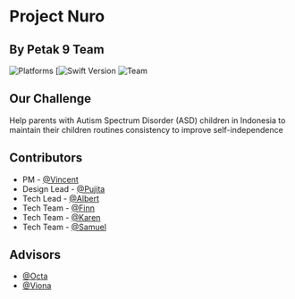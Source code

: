 # Project Nuro
## By Petak 9 Team

![Platforms](https://img.shields.io/badge/platform-iOS-lightgrey.svg)
[![Swift Version](https://img.shields.io/badge/Swift-5-F16D39.svg?style=flat)
![Team](https://img.shields.io/badge/Petak%209-Project%20Nuro-yellowgreen)

## Our Challenge
Help parents with Autism Spectrum Disorder (ASD) children in Indonesia to maintain their children routines consistency to improve self-independence

## Contributors
* PM - [@Vincent](https://github.com/Vincentspb)
* Design Lead - [@Pujita](https://github.com/pujitan22)
* Tech Lead - [@Albert](https://github.com/gal-bert)
* Tech Team - [@Finn](https://github.com/finnchristoffer)
* Tech Team - [@Karen](https://github.com/karennatalia)
* Tech Team - [@Samuel](https://github.com/sdhasjim)

## Advisors
* [@Octa](https://github.com/steanox)
* [@Viona](https://github.com/alliciaviona)

